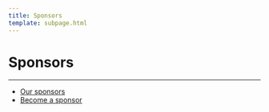 ```yaml
---
title: Sponsors
template: subpage.html
---
```


# Sponsors
---

- [Our sponsors](/sponsors/current-sponsors)
- [Become a sponsor](/sponsors/prospectus)
